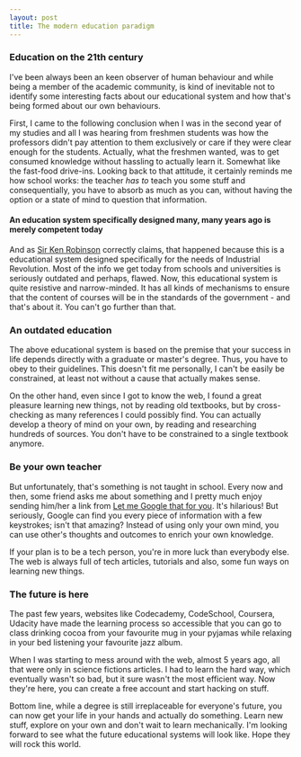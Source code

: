 ```yaml
---
layout: post
title: The modern education paradigm
---
```


### Education on the 21th century

I've been always been an keen observer of human behaviour and while being a member of the academic community, is kind of inevitable not to identify some interesting facts about our educational system and how that's being formed about our own behaviours.

First, I came to the following conclusion when I was in the second year of my studies and all I was hearing from freshmen students was how the professors didn't pay attention to them exclusively or care if they were clear enough for the students. Actually, what the freshmen wanted, was to get consumed knowledge without hassling to actually learn it. Somewhat like the fast-food drive-ins. Looking back to that attitude, it certainly reminds me how school works: the teacher *has to* teach you some stuff and consequentially, you have to absorb as much as you can, without having the option or a state of mind to question that information.

#### An education system specifically designed many, many years ago is merely competent today

And as [Sir Ken Robinson](http://www.youtube.com/watch?v=zDZFcDGpL4U) correctly claims, that happened because this is a educational system designed specifically for the needs of Industrial Revolution. Most of the info we get today from schools and universities is seriously outdated and perhaps, flawed. Now, this educational system is quite resistive and narrow-minded. It has all kinds of mechanisms to ensure that the content of courses will be in the standards of the government - and that's about it. You can't go further than that.

### An outdated education

The above educational system is based on the premise that your success in life depends directly with a graduate or master's degree. Thus, you have to obey to their guidelines. This doesn't fit me personally, I can't be easily be constrained, at least not without a cause that actually makes sense.

On the other hand, even since I got to know the web, I found a great pleasure learning new things, not by reading old textbooks, but by cross-checking as many references I could possibly find. You can actually develop a theory of mind on your own, by reading and researching hundreds of sources. You don't have to be constrained to a single textbook anymore.

### Be your own teacher

But unfortunately, that's something is not taught in school. Every now and then, some friend asks me about something and I pretty much enjoy sending him/her a link from [Let me Google that for you](http://lmgtfy.com/). It's hilarious! But seriously, Google can find you every piece of information with a few keystrokes; isn't that amazing? Instead of using only your own mind, you can use other's thoughts and outcomes to enrich your own knowledge.

If your plan is to be a tech person, you're in more luck than everybody else. The web is always full of tech articles, tutorials and also, some fun ways on learning new things.

### The future is here

The past few years, websites like Codecademy, CodeSchool, Coursera, Udacity have made the learning process so accessible that you can go to class drinking cocoa from your favourite mug in your pyjamas while relaxing in your bed listening your favourite jazz album.

When I was starting to mess around with the web, almost 5 years ago, all that were only in science fictions articles. I had to learn the hard way, which eventually wasn't so bad, but it sure wasn't the most efficient way. Now they're here, you can create a free account and start hacking on stuff. 

Bottom line, while a degree is still irreplaceable for everyone's future, you can now get your life in your hands and actually do something. Learn new stuff, explore on your own and don't wait to learn mechanically. I'm looking forward to see what the future educational systems will look like. Hope they will rock this world.
